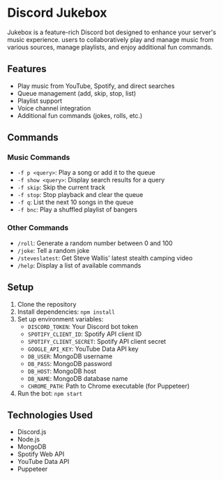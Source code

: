 # Discord Jukebox

Jukebox is a feature-rich Discord bot designed to enhance your server's music experience. users to collaboratively play and manage music from various sources, manage playlists, and enjoy additional fun commands.

## Features

- Play music from YouTube, Spotify, and direct searches
- Queue management (add, skip, stop, list)
- Playlist support
- Voice channel integration
- Additional fun commands (jokes, rolls, etc.)

## Commands

### Music Commands

- `-f p <query>`: Play a song or add it to the queue
- `-f show <query>`: Display search results for a query
- `-f skip`: Skip the current track
- `-f stop`: Stop playback and clear the queue
- `-f q`: List the next 10 songs in the queue
- `-f bnc`: Play a shuffled playlist of bangers

### Other Commands

- `/roll`: Generate a random number between 0 and 100
- `/joke`: Tell a random joke
- `/steveslatest`: Get Steve Wallis' latest stealth camping video
- `/help`: Display a list of available commands

## Setup

1. Clone the repository
2. Install dependencies: `npm install`
3. Set up environment variables:
   - `DISCORD_TOKEN`: Your Discord bot token
   - `SPOTIFY_CLIENT_ID`: Spotify API client ID
   - `SPOTIFY_CLIENT_SECRET`: Spotify API client secret
   - `GOOGLE_API_KEY`: YouTube Data API key
   - `DB_USER`: MongoDB username
   - `DB_PASS`: MongoDB password
   - `DB_HOST`: MongoDB host
   - `DB_NAME`: MongoDB database name
   - `CHROME_PATH`: Path to Chrome executable (for Puppeteer)
4. Run the bot: `npm start`

## Technologies Used

- Discord.js
- Node.js
- MongoDB
- Spotify Web API
- YouTube Data API
- Puppeteer
